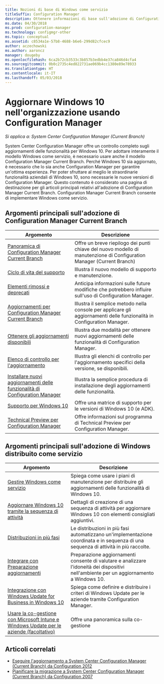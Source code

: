 ```yaml
---
title: Nozioni di base di Windows come servizio
titleSuffix: Configuration Manager
description: Ottenere informazioni di base sull'adozione di Configuration Manager Current Branch per supportare Windows come servizio.
ms.date: 04/30/2018
ms.prod: configuration-manager
ms.technology: configmgr-other
ms.topic: conceptual
ms.assetid: c8534a1e-57b8-4688-b6e6-299d82cfcec9
author: aczechowski
ms.author: aaroncz
manager: dougeby
ms.openlocfilehash: 6ca2b72cb3533c3b857b3edbb4e37ca846d4cfa4
ms.sourcegitcommit: 0b0c2735c4ed822731ae069b4cc1380e89e78933
ms.translationtype: HT
ms.contentlocale: it-IT
ms.lasthandoff: 05/03/2018
---
```

# <a name="keep-windows-10-up-to-date-in-the-enterprise-using-configuration-manager"></a>Aggiornare Windows 10 nell'organizzazione usando Configuration Manager

*Si applica a: System Center Configuration Manager (Current Branch)*

System Center Configuration Manager offre un controllo completo sugli aggiornamenti delle funzionalità per Windows 10. Per adottare interamente il modello Windows come servizio, è necessario usare anche il modello Configuration Manager Current Branch. Perché Windows 10 sia aggiornato, è necessario che lo sia anche Configuration Manager per garantire un'ottima esperienza. Per poter sfruttare al meglio le straordinarie funzionalità aziendali di Windows 10, sono necessarie le nuove versioni di Configuration Manager. Questo contenuto è considerato una pagina di destinazione per gli articoli principali relativi all'adozione di Configuration Manager Current Branch. Configuration Manager Current Branch consente di implementare Windows come servizio.

## <a name="key-topics-about-adopting-configuration-manager-current-branch"></a>Argomenti principali sull'adozione di Configuration Manager Current Branch

| Argomento        | Descrizione          | 
| ------------- |-------------|
|[Panoramica di Configuration Manager Current Branch](/sccm/core/plan-design/changes/whats-new-incremental-versions)|Offre un breve riepilogo dei punti chiave del nuovo modello di manutenzione di Configuration Manager (Current Branch)|
|[Ciclo di vita del supporto](/sccm/core/servers/manage/current-branch-versions-supported)|Illustra il nuovo modello di supporto e manutenzione.|
|[Elementi rimossi e deprecati](/sccm//core/plan-design/changes/deprecated/removed-and-deprecated)|Anticipa informazioni sulle future modifiche che potrebbero influire sull'uso di Configuration Manager.|
|[Aggiornamenti per Configuration Manager Current Branch](/sccm/core/servers/manage/updates)|Illustra il semplice metodo nella console per applicare gli aggiornamenti delle funzionalità in Configuration Manager.|
|[Ottenere gli aggiornamenti disponibili](/sccm/core/servers/manage/install-in-console-updates#get-available-updates)|Illustra due modalità per ottenere nuovi aggiornamenti delle funzionalità di Configuration Manager.|
|[Elenco di controllo per l'aggiornamento](/sccm/core/servers/manage/install-in-console-updates#bkmk_beforeinstall)|Illustra gli elenchi di controllo per l'aggiornamento specifici della versione, se disponibili.| 
|[Installare nuovi aggiornamenti delle funzionalità di Configuration Manager](/sccm/core/servers/manage/install-in-console-updates#bkmk_install)|Illustra la semplice procedura di installazione degli aggiornamenti delle funzionalità.|
|[Supporto per Windows 10](/sccm/core/plan-design/configs/support-for-windows-10)|Offre una matrice di supporto per le versioni di Windows 10 (e ADK).|
|[Technical Preview per Configuration Manager](/sccm/core/get-started/technical-preview)|Offre informazioni sul programma di Technical Preview per Configuration Manager.|


## <a name="key-topics-about-adopting-windows-as-a-service"></a>Argomenti principali sull'adozione di Windows distribuito come servizio
| Argomento        | Descrizione          | 
| ------------- |-------------|
|[Gestire Windows come servizio](/sccm/osd/deploy-use/manage-windows-as-a-service)|Spiega come usare i piani di manutenzione per distribuire gli aggiornamenti delle funzionalità di Windows 10.|
|[Aggiornare Windows 10 tramite la sequenza di attività](/sccm/osd/deploy-use/create-a-task-sequence-to-upgrade-an-operating-system)|Dettagli di creazione di una sequenza di attività per aggiornare Windows 10 con elementi consigliati aggiuntivi.|
|[Distribuzioni in più fasi](/sccm/osd/deploy-use/create-phased-deployment-for-task-sequence)|Le distribuzioni in più fasi automatizzano un'implementazione coordinata e in sequenza di una sequenza di attività in più raccolte.|  
|[Integrare con Preparazione aggiornamenti](/sccm/core/clients/manage/upgrade/upgrade-analytics)|Preparazione aggiornamenti consente di valutare e analizzare l'idoneità dei dispositivi nell'ambiente per un aggiornamento a Windows 10.| 
|[Integrazione con Windows Update for Business in Windows 10](/sccm/sum/deploy-use/integrate-windows-update-for-business-windows-10)|Spiega come definire e distribuire i criteri di Windows Update per le aziende tramite Configuration Manager.|
|[Usare la co-gestione con Microsoft Intune e Windows Update per le aziende (facoltativo)](/sccm/core/clients/manage/co-management-overview)|Offre una panoramica sulla co-gestione| 


## <a name="related-articles"></a>Articoli correlati

- [Eseguire l'aggiornamento a System Center Configuration Manager (Current Branch) da Configuration 2012](/sccm/core/servers/deploy/install/upgrade-to-configuration-manager)
- [Pianificare la migrazione a System Center Configuration Manager (Current Branch) da Configuration 2007](/sccm/core/migration/planning-for-migration)